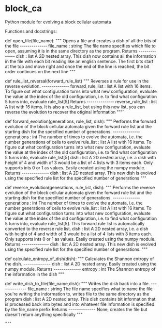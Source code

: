 # block_ca
Python module for evolving a block cellular automata

Functions and docstrings:

def open_file(file_name):
    """
    Opens a file and creates a dish of all the bits of the file
    --------------
    file_name : string
        The file name specifies which file to open, assuming it is in the same directory as the program.
    Returns
    --------------
    dish : list
        A 2D nested array. This dish now contains all the information in the file with each bit reading like an english sentence. The first bits start at the top and move right and once the end of the line is reached, the bit order continues on the next line
    """

def rule_list_reversal(forward_rule_list)
    """
    Reverses a rule for use in the reverse evolution.
    --------------
    forward_rule_list : list
      A list with 16 items. To figure out what configuration turns into what new configuration, evaluate the value at the index of the old configuration, i.e. to find what configuration 5 turns into, evaluate rule_list[5]
    Returns
    --------------
    reverse_rule_list : list
      A list with 16 items. It is also a rule_list, but using this new list, you can reverse the evolution to recover the otiginal information
    """`
  
def forward_evolution(generations, rule_list, dish):
    """
    Performs the forward evolution of the block cellular automata given the forward rule list and the starting dish for the specified number of generations.
    --------------
    generations : int
      The number of times to evolve the automata, i.e. the number generations of cells to evolve
    rule_list : list
      A list with 16 items. To figure out what configuration turns into what new configuration, evaluate the value at the index of the old configuration, i.e. to find what configuration 5 turns into, evaluate rule_list[5]
    dish : list
      A 2D nested array, i.e. a dish with height of 4 and width of 3 would be a list of 4 lists with 3 items each. Only supports ints 0 or 1 as values. Easily created using the numpy module.
    Returns
    --------------
    dish : list
      A 2D nested array. This new dish is evolved using the specified rule list for the specified number of generations
    """
    
def reverse_evolution(generations, rule_list, dish):
    """
    Performs the reverse evolution of the block cellular automata given the forward rule list and the starting dish for the specified number of generations.
    --------------
    generations : int
      The number of times to evolve the automata, i.e. the number generations of cells to evolve
    rule_list : list
      A list with 16 items. To figure out what configuration turns into what new configuration, evaluate the value at the index of the old configuration, i.e. to find what configuration 5 turns into, evaluate rule_list[5]. This forward rule list is automatically converted to the reverse rule list.
    dish : list
      A 2D nested array, i.e. a dish with height of 4 and width of 3 would be a list of 4 lists with 3 items each. Only supports ints 0 or 1 as values. Easily created using the numpy module.
    Returns
    --------------
    dish : list
      A 2D nested array. This new dish is evolved using the specified rule list for the specified number of generations.
    """
  
def calculate_entropy_of_dish(dish):
    """
    Calculates the Shannon entropy of the dish.
    --------------
    dish : list
      A 2D nested array. Easily created using the numpy module.
    Returns
    --------------
    entropy : int
      The Shannon entropy of the information in the dish
    """
    
    
def write_dish_to_file(file_name,dish):
    """
    Writes the dish back into a file.
    --------------
    file_name : string
      The file name specifies what to name the file you're writing the indormation to, writes file to the same directory as the program
    dish : list
      A 2D nested array. This dish contains bit information that is processed back into bytes and into whatever file information is specified by the file_name prefix
    Returns
    --------------
    None, creates the file but doesn't return anything specifically
    """
    
    """
